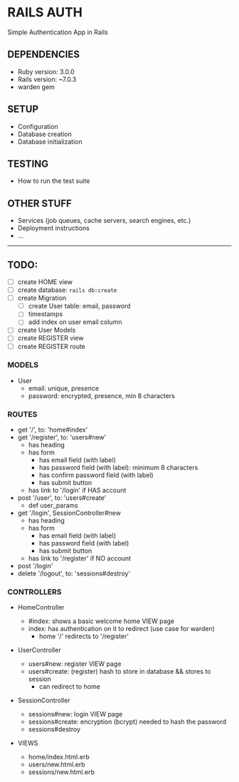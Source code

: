 # RAILS AUTH

Simple Authentication App in Rails

## DEPENDENCIES

- Ruby version: 3.0.0
- Rails version: ~7.0.3
- warden gem

## SETUP

- Configuration
- Database creation
- Database initialization

## TESTING

- How to run the test suite

## OTHER STUFF

- Services (job queues, cache servers, search engines, etc.)
- Deployment instructions
- ...

---

## TODO:

- [ ] create HOME view
- [ ] create database: `rails db:create`
- [ ] create Migration
    - [ ] create User table: email, password
    - [ ] timestamps
    - [ ] add index on user email column
- [ ] create User Models
- [ ] create REGISTER view
- [ ] create REGISTER route

### MODELS

- User
    - email: unique, presence
    - password: encrypted, presence, min 8 characters

### ROUTES

- get '/', to: 'home#index'
- get '/register', to: 'users#new'
    - has heading 
    - has form
      - has email field (with label)
      - has password field (with label): minimum 8 characters
      - has confirm password field (with label)
      - has submit button
    - has link to '/login' if HAS account
- post '/user', to: 'users#create'
    - def user_params
- get '/login', SessionController#new
    - has heading 
    - has form
      - has email field (with label)
      - has password field (with label)
      - has submit button
    - has link to '/register' if NO account
- post '/login'
- delete '/logout', to: 'sessions#destroy'

### CONTROLLERS

- HomeController
    - #index: shows a basic welcome home VIEW page
    - index: has authentication on it to redirect (use case for warden)
        - home '/' redirects to '/register'
- UserController
    - users#new: register VIEW page
    - users#create: (register) hash to store in database && stores to session 
        - can redirect to home
- SessionController
    - sessions#new: login VIEW page
    - sessions#create: encryption (bcrypt) needed to hash the password
    - sessions#destroy

- VIEWS
    - home/index.html.erb
    - users/new.html.erb
    - sessions/new.html.erb




